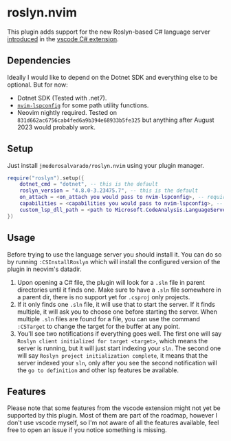 # roslyn.nvim

This plugin adds support for the new Roslyn-based C# language server [introduced](https://devblogs.microsoft.com/visualstudio/announcing-csharp-dev-kit-for-visual-studio-code) in the [vscode C# extension](https://github.com/dotnet/vscode-csharp).

## Dependencies

Ideally I would like to depend on the Dotnet SDK and everything else to be optional. But for now:

- Dotnet SDK (Tested with .net7).
- [`nvim-lspconfig`](https://github.com/neovim/nvim-lspconfig) for some path utility functions.
- Neovim nightly required. Tested on `831d662ac6756cab4fed6a9b394e68933b5fe325` but anything after August 2023 would probably work.

## Setup

Just install `jmederosalvarado/roslyn.nvim` using your plugin manager.

```lua
require("roslyn").setup({
    dotnet_cmd = "dotnet", -- this is the default
    roslyn_version = "4.8.0-3.23475.7", -- this is the default
    on_attach = <on_attach you would pass to nvim-lspconfig>, -- required
    capabilities = <capabilities you would pass to nvim-lspconfig>, -- required
    custom_lsp_dll_path = <path to Microsoft.CodeAnalysis.LanguageServer.dll>, -- alternative to roslyn_version
})
```

## Usage

Before trying to use the language server you should install it. You can do so by running `:CSInstallRoslyn` which will install the configured version of the plugin in neovim's datadir.

1. Upon opening a C# file, the plugin will look for a `.sln` file in parent directories until it finds one. Make sure to have a `.sln` file somewhere in a parent dir, there is no support yet for `.csproj` only projects. 
2. If it only finds one `.sln` file, it will use that to start the server. If it finds multiple, it will ask you to choose one before starting the server. When multiple `.sln` files are found for a file, you can use the command `:CSTarget` to change the target for the buffer at any point.
3. You'll see two notifications if everything goes well. The first one will say `Roslyn client initialized for target <target>`, which means the server is running, but it will just start indexing your `sln`. The second one will say `Roslyn project initialization complete`, it means that the server indexed your `sln`, only after you see the second notification will the `go to definition` and other lsp features be available.

## Features

Please note that some features from the vscode extension might not yet be supported by this plugin. Most of them are part of the roadmap, however I don't use vscode myself, so I'm not aware of all the features available, feel free to open an issue if you notice something is missing.
